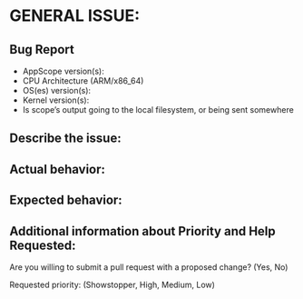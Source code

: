 # GENERAL ISSUE: <!-- fill the title of regular issue -->

## Bug Report

- AppScope version(s):                                                      <!-- fill this out -->
- CPU Architecture (ARM/x86_64)                                             <!-- fill this out -->
- OS(es) version(s):                                                        <!-- fill this out -->
- Kernel version(s):                                                        <!-- fill this out -->
- Is scope’s output going to the local filesystem, or being sent somewhere  <!-- fill this out -->
<!-- fill in also other useful environment data -->


## Describe the issue:

<!-- fill this out -->

## Actual behavior:

<!-- fill this out -->

## Expected behavior:

<!-- fill this out -->

## Additional information about Priority and Help Requested:

Are you willing to submit a pull request with a proposed change? (Yes, No)  <!-- check one if possible -->

Requested priority: (Showstopper, High, Medium, Low)                        <!-- check one if possible -->
